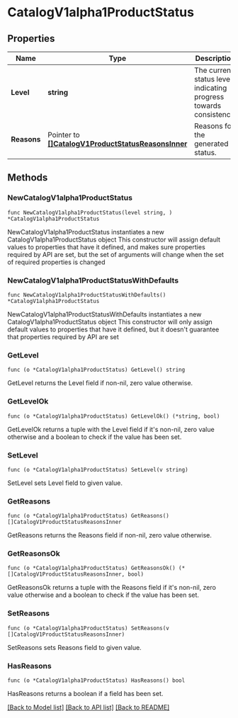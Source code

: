 # CatalogV1alpha1ProductStatus

## Properties

Name | Type | Description | Notes
------------ | ------------- | ------------- | -------------
**Level** | **string** | The current status level, indicating progress towards consistency. | 
**Reasons** | Pointer to [**[]CatalogV1ProductStatusReasonsInner**](CatalogV1ProductStatusReasonsInner.md) | Reasons for the generated status. | [optional] 

## Methods

### NewCatalogV1alpha1ProductStatus

`func NewCatalogV1alpha1ProductStatus(level string, ) *CatalogV1alpha1ProductStatus`

NewCatalogV1alpha1ProductStatus instantiates a new CatalogV1alpha1ProductStatus object
This constructor will assign default values to properties that have it defined,
and makes sure properties required by API are set, but the set of arguments
will change when the set of required properties is changed

### NewCatalogV1alpha1ProductStatusWithDefaults

`func NewCatalogV1alpha1ProductStatusWithDefaults() *CatalogV1alpha1ProductStatus`

NewCatalogV1alpha1ProductStatusWithDefaults instantiates a new CatalogV1alpha1ProductStatus object
This constructor will only assign default values to properties that have it defined,
but it doesn't guarantee that properties required by API are set

### GetLevel

`func (o *CatalogV1alpha1ProductStatus) GetLevel() string`

GetLevel returns the Level field if non-nil, zero value otherwise.

### GetLevelOk

`func (o *CatalogV1alpha1ProductStatus) GetLevelOk() (*string, bool)`

GetLevelOk returns a tuple with the Level field if it's non-nil, zero value otherwise
and a boolean to check if the value has been set.

### SetLevel

`func (o *CatalogV1alpha1ProductStatus) SetLevel(v string)`

SetLevel sets Level field to given value.


### GetReasons

`func (o *CatalogV1alpha1ProductStatus) GetReasons() []CatalogV1ProductStatusReasonsInner`

GetReasons returns the Reasons field if non-nil, zero value otherwise.

### GetReasonsOk

`func (o *CatalogV1alpha1ProductStatus) GetReasonsOk() (*[]CatalogV1ProductStatusReasonsInner, bool)`

GetReasonsOk returns a tuple with the Reasons field if it's non-nil, zero value otherwise
and a boolean to check if the value has been set.

### SetReasons

`func (o *CatalogV1alpha1ProductStatus) SetReasons(v []CatalogV1ProductStatusReasonsInner)`

SetReasons sets Reasons field to given value.

### HasReasons

`func (o *CatalogV1alpha1ProductStatus) HasReasons() bool`

HasReasons returns a boolean if a field has been set.


[[Back to Model list]](../README.md#documentation-for-models) [[Back to API list]](../README.md#documentation-for-api-endpoints) [[Back to README]](../README.md)


